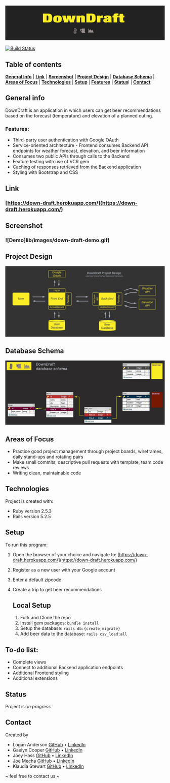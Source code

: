 ![Title](lib/images/downdraft_title_helvetica_neue_condensedblack.jpg)

[![Build Status](https://travis-ci.com/github/Down-Draft/downdraft-frontend)](https://travis-ci.com/github/Down-Draft/downdraft-frontend)
## Table of contents
[**General Info**](#general-info) |
[**Link**](#link) |
[**Screenshot**](#screenshot) |
[**Project Design**](#project-design) |
[**Database Schema**](#database-schema) |
[**Areas of Focus**](#areas-of-focus) |
[**Technologies**](#technologies) |
[**Setup**](#setup) |
[**Features**](#features) |
[**Status**](#status)l |
[**Contact**](contact)


## General info
DownDraft is an application in which users can get beer recommendations based on the forecast (temperature) and elevation of a planned outing.

### Features:
  * Third-party user authentication with Google OAuth
  * Service-oriented architecture - Frontend consumes Backend API endpoints for weather forecast, elevation, and beer information
  * Consumes two public APIs through calls to the Backend
  * Feature testing with use of VCR gem
  * Caching of responses retrieved from the Backend application
  * Styling with Bootstrap and CSS

 
## Link
### [https://down-draft.herokuapp.com/](https://down-draft.herokuapp.com/)


## Screenshot
### ![Demo]lib/images/down-draft-demo.gif)


## Project Design
![Diagram](lib/images/downdraft_project_diagram.jpeg "Project Design")

## Database Schema
![Database](lib/images/downdraft_db_schema.jpeg "Database Schema")

## Areas of Focus
* Practice good project management through project boards, wireframes, daily stand-ups and rotating pairs
* Make small commits, descriptive pull requests with template, team code reviews
* Writing clean, maintainable code

## Technologies
Project is created with:
* Ruby version 2.5.3
* Rails version 5.2.5

## Setup
To run this program:

1. Open the browser of your choice and navigate to:
[https://down-draft.herokuapp.com/](https://down-draft.herokuapp.com/)
2. Register as a new user with your Google account
3. Enter a default zipcode
4. Create a trip to get beer recommendations

   ## Local Setup

   1. Fork and Clone the repo
   2. Install gem packages: `bundle install`
   3. Setup the database: `rails db:{create,migrate}`
   4. Add beer data to the database: `rails csv_load:all`

## To-do list:
* Complete views
* Connect to additional Backend application endpoints
* Additional Frontend styling
* Additional extensions


## Status
Project is: _in progress_

## Contact
Created by
* Logan Anderson [GitHub](https://github.com/loganjacob76) • [LinkedIn](https://www.linkedin.com/in/logan-anderson-01b49920a/)
* Gaelyn Cooper [GitHub](https://github.com/gaelyn) • [LinkedIn](https://www.linkedin.com/in/gaelyn-cooper/)
* Joey Hass [GitHub](https://github.com/joeyh92989) • [LinkedIn](https://www.linkedin.com/in/haasjoseph/)
* Joe Mecha [GitHub](https://github.com/joemecha) • [LinkedIn](https://www.linkedin.com/in/joemecha/)
* Klaudia Stewart [GitHub](https://github.com/klaudiastewart) • [LinkedIn](https://www.linkedin.com/in/klaudia-stewart/)

~ feel free to contact us ~

<!-- ![Screenshot](lib/images/ADD-A-SCREENSHOT) -->
